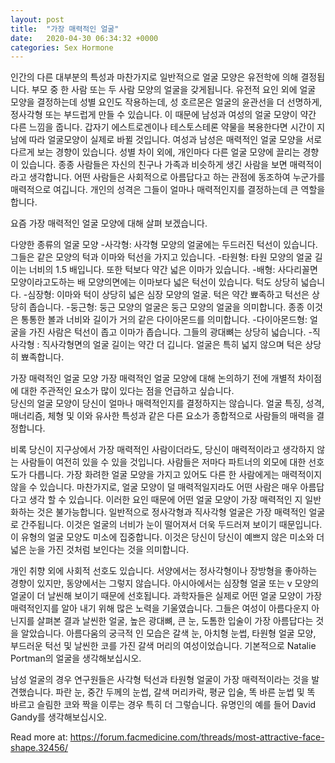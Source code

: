 ```yaml
---
layout: post
title:  "가장 매력적인 얼굴"
date:   2020-04-30 06:34:32 +0000
categories: Sex Hormone
---
```

인간의 다른 대부분의 특성과 마찬가지로 일반적으로 얼굴 모양은 유전학에 의해 결정됩니다. 
부모 중 한 사람 또는 두 사람 모양의 얼굴을 갖게됩니다. 
유전적 요인 외에 얼굴 모양을 결정하는데 성별 요인도 작용하는데, 
성 호르몬은 얼굴의 윤관선을 더 선명하게, 정사각형 또는 부드럽게 만들 수 있습니다. 
이 때문에 남성과 여성의 얼굴 모양이 약간 다른 느낌을 줍니다.
갑자기 에스트로겐이나 테스토스테론 약물을 복용한다면 시간이 지남에 따라 얼굴모양이 실제로 바뀔 것입니다. 
여성과 남성은 매력적인 얼굴 모양을 서로 다르게 보는 경향이 있습니다. 
성별 차이 외에, 개인마다 다른 얼굴 모양에 끌리는 경향이 있습니다.
종종 사람들은 자신의 친구나 가족과 비슷하게 생긴 사람을 보면 매력적이라고 생각합니다. 
어떤 사람들은 사회적으로 아름답다고 하는 관점에 동조하여 누군가를 매력적으로 여깁니다. 
개인의 성격은 그들이 얼마나 매력적인지를 결정하는데 큰 역할을 합니다. 

요즘 가장 매력적인 얼굴 모양에 대해 살펴 보겠습니다.

다양한 종류의 얼굴 모양 
-사각형: 사각형 모양의 얼굴에는 두드러진 턱선이 있습니다. 그들은 같은 모양의 턱과 이마와 턱선을 가지고 있습니다. 
-타원형: 타원 모양의 얼굴 길이는 너비의 1.5 배입니다. 또한 턱보다 약간 넓은 이마가 있습니다. 
-배형: 사다리꼴면 모양이라고도하는 배 모양의면에는 이마보다 넓은 턱선이 있습니다. 턱도 상당히 넓습니다. 
-심장형: 이마와 턱이 상당히 넓은 심장 모양의 얼굴. 턱은 약간 뾰족하고 턱선은 상당히 좁습니다. 
-둥근형: 둥근 모양의 얼굴은 둥근 모양의 얼굴을 의미합니다. 종종 이것은 통통한 볼과 너비와 길이가 거의 같은 다이아몬드를 의미합니다.
-다이아몬드형: 얼굴을 가진 사람은 턱선이 좁고 이마가 좁습니다. 그들의 광대뼈는 상당히 넓습니다. 
-직사각형 : 직사각형면의 얼굴 길이는 약간 더 깁니다. 얼굴은 특히 넓지 않으며 턱은 상당히 뾰족합니다.

가장 매력적인 얼굴 모양 
가장 매력적인 얼굴 모양에 대해 논의하기 전에 개별적 차이점에 대한 주관적인 요소가 많이 있다는 점을 언급하고 싶습니다.  
당신의 얼굴 모양이 당신이 얼마나 매력적인지를 결정하지는 않습니다. 
얼굴 특징, 성격, 매너리즘, 체형 및 이와 유사한 특성과 같은 다른 요소가 종합적으로 사람들의 매력을 결정합니다.

비록 당신이 지구상에서 가장 매력적인 사람이더라도, 당신이 매력적이라고 생각하지 않는 사람들이 여전히 있을 수 있을 것입니다. 
사람들은 저마다 파트너의 외모에 대한 선호도가 다릅니다. 
가장 화려한 얼굴 모양을 가지고 있어도 다른 한 사람에게는 매력적이지 않을 수 있습니다. 
마찬가지로, 얼굴 모양이 덜 매력적일지라도 어떤 사람은 매우 아름답다고 생각 할 수 있습니다. 
이러한 요인 때문에 어떤 얼굴 모양이 가장 매력적인 지 일반화하는 것은 불가능합니다. 
일반적으로 정사각형과 직사각형 얼굴은 가장 매력적인 얼굴로 간주됩니다. 
이것은 얼굴의 너비가 눈이 떨어져서 더욱 두드러져 보이기 때문입니다. 
이 유형의 얼굴 모양도 미소에 집중합니다. 이것은 당신이 당신이 예쁘지 않은 미소와 더 넓은 눈을 가진 것처럼 보인다는 것을 의미합니다. 

개인 취향 외에 사회적 선호도 있습니다. 
서양에서는 정사각형이나 장방형을 좋아하는 경향이 있지만, 동양에서는 그렇지 않습니다. 
아시아에서는 심장형 얼굴 또는 v 모양의 얼굴이 더 날씬해 보이기 때문에 선호됩니다. 
과학자들은 실제로 어떤 얼굴 모양이 가장 매력적인지를 알아 내기 위해 많은 노력을 기울였습니다. 
그들은 여성이 아름다운지 아닌지를 살펴본 결과 날씬한 얼굴, 높은 광대뼈, 큰 눈, 도톰한 입술이 가장 아름답다는 것을 알았습니다. 
아름다움의 궁극적 인 모습은 갈색 눈, 아치형 눈썹, 타원형 얼굴 모양, 부드러운 턱선 및 날씬한 코를 가진 갈색 머리의 여성이었습니다. 
기본적으로 Natalie Portman의 얼굴을 생각해보십시오. 

남성 얼굴의 경우 연구원들은 사각형 턱선과 타원형 얼굴이 가장 매력적이라는 것을 발견했습니다. 
파란 눈, 중간 두께의 눈썹, 갈색 머리카락, 평균 입술, 똑 바른 눈썹 및 똑 바르고 슬림한 코와 짝을 이루는 경우 특히 더 그렇습니다. 
유명인의 예를 들어 David Gandy를 생각해보십시오.

Read more at: https://forum.facmedicine.com/threads/most-attractive-face-shape.32456/